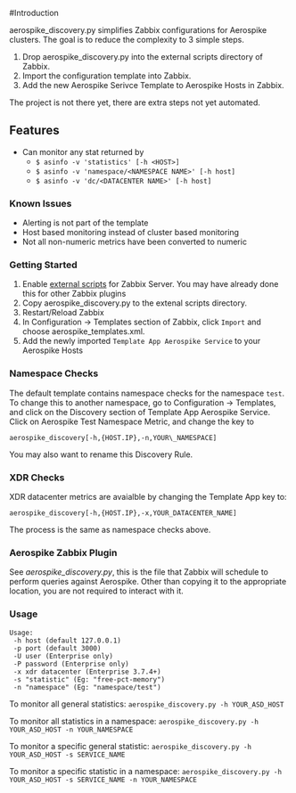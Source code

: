 #Introduction

aerospike\_discovery.py simplifies Zabbix configurations for Aerospike clusters.
The goal is to reduce the complexity to 3 simple steps.

1. Drop aerospike\_discovery.py into the external scripts directory of Zabbix.
2. Import the configuration template into Zabbix.
3. Add the new Aerospike Serivce Template to Aerospike Hosts in Zabbix.

The project is not there yet, there are extra steps not yet automated.

Features
---

- Can monitor any stat returned by
  - `$ asinfo -v 'statistics' [-h <HOST>]`
  - `$ asinfo -v 'namespace/<NAMESPACE NAME>' [-h host]`
  - `$ asinfo -v 'dc/<DATACENTER NAME>' [-h host]`

### Known Issues

- Alerting is not part of the template
- Host based monitoring instead of cluster based monitoring
- Not all non-numeric metrics have been converted to numeric

### Getting Started

1. Enable [external scripts](https://www.zabbix.com/documentation/2.4/manual/config/items/itemtypes/external)
for Zabbix Server. You may have already done this for other Zabbix plugins 
2. Copy aerospike\_discovery.py to the extenal scripts directory. 
3. Restart/Reload Zabbix 
4. In Configuration -> Templates section of Zabbix, click `Import` and choose aerospike\_templates.xml. 
5. Add the newly imported `Template App Aerospike Service` to your Aerospike Hosts 

### Namespace Checks

The default template contains namespace checks for the namespace `test`. To change
this to another namespace, go to Configuration -> Templates, and click on the Discovery section of
Template App Aerospike Service. Click on Aerospike Test Namespace Metric, and change the key to

    aerospike_discovery[-h,{HOST.IP},-n,YOUR\_NAMESPACE]

You may also want to rename this Discovery Rule.

### XDR Checks

XDR datacenter metrics are avaialble by changing the Template App key to:

    aerospike_discovery[-h,{HOST.IP},-x,YOUR_DATACENTER_NAME]

The process is the same as namespace checks above.

### Aerospike Zabbix Plugin

See *aerospike\_discovery.py*, this is the file that Zabbix will schedule to perform
queries against Aerospike. Other than copying it to the appropriate location,
you are not required to interact with it.

###  Usage

    Usage:
     -h host (default 127.0.0.1)
     -p port (default 3000)
     -U user (Enterprise only)
     -P password (Enterprise only)
     -x xdr datacenter (Enterprise 3.7.4+)
     -s "statistic" (Eg: "free-pct-memory")
     -n "namespace" (Eg: "namespace/test")

To monitor all general statistics:
`aerospike_discovery.py -h YOUR_ASD_HOST`

To monitor all statistics in a namespace:
`aerospike_discovery.py -h YOUR_ASD_HOST -n YOUR_NAMESPACE`

To monitor a specific general statistic:
`aerospike_discovery.py -h YOUR_ASD_HOST -s SERVICE_NAME`

To monitor a specific statistic in a namespace:
`aerospike_discovery.py -h YOUR_ASD_HOST -s SERVICE_NAME -n YOUR_NAMESPACE`

